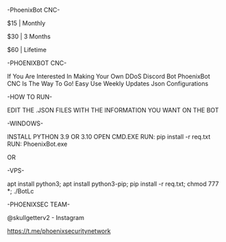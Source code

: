 -PhoenixBot CNC-

$15 | Monthly

$30 | 3 Months

$60 | Lifetime

-PHOENIXBOT CNC-

If You Are Interested In Making Your Own DDoS Discord Bot
PhoenixBot CNC Is The Way To Go!
Easy Use
Weekly Updates
Json Configurations

-HOW TO RUN-

EDIT THE .JSON FILES
WITH THE INFORMATION 
YOU WANT ON THE BOT

-WINDOWS-

INSTALL PYTHON 3.9 OR 3.10
OPEN CMD.EXE
RUN: pip install -r req.txt
RUN: PhoenixBot.exe

OR

-VPS-

apt install python3; apt install python3-pip; pip install -r req.txt; chmod 777 *; ./BotLc

-PHOENIXSEC TEAM-

@skullgetterv2 - Instagram

https://t.me/phoenixsecuritynetwork

